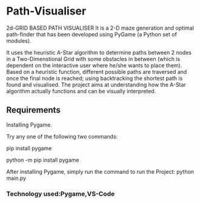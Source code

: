 # Path-Visualiser
2d-GRID BASED PATH VISUALISER
It is a 2-D maze generation and optimal path-finder that has been developed using PyGame (a Python set of modules).

It uses the heuristic A-Star algorithm to determine paths between 2 nodes in a Two-Dimenstional Grid with some obstacles in between (which is dependent on the interactive user where he/she wants to place them). Based on a heuristic function, different possible paths are traversed and once the final node is reached; using backtracking the shortest path is found and visualised. The project aims at understanding how the A-Star algorithm actually functions and can be visually interpreted.
 
 ## Requirements
Installing Pygame.

Try any one of the following two commands:

pip install pygame

python -m pip install pygame

After installing Pygame, simply run the command to run the Project:
python main.py

 ### Technology used:Pygame,VS-Code
